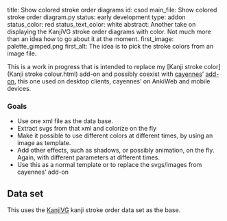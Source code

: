 title: Show colored stroke order diagrams
id: csod
main_file: Show colored stroke order diagram.py
status: early development
type: addon
status_color: red
status_text_color: white
abstract: Another take on displaying the KanjiVG stroke order diagrams with color. Not much more than an idea how to go about it at the moment.
first_image: palette_gimped.png
first_alt: The idea is to pick the stroke colors from an image file.

This is a work in progress that is intended to replace my
[Kanji stroke color](Kanji stroke colour.html) add-on and possibly
coexist with [cayennes](http://cayennes.github.com)’
[add-on](https://github.com/cayennes/kanji-colorize/tree/master/anki),
this one used on desktop clients, cayennes’ on AnkiWeb and mobile
devices.

### Goals

* Use one xml file as the data base.
* Extract svgs from that xml and colorize on the fly
* Make it possible to use different colors at different times, by
  using an image as template.
* Add other effects, such as shadows, or possibly animation, on the fly. Again, with
  different parameters at different times.
* Use this as a normal template or to replace the svgs/images from
  cayennes’ add-on

## Data set

This uses the [KanjiVG](http://kanjivg.tagaini.net/) kanji stroke
order data set as the base.
